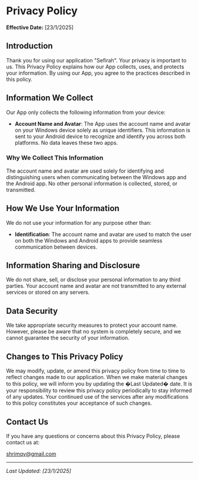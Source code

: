 # Privacy Policy

**Effective Date:** [23/1/2025]

## Introduction

Thank you for using our application "Sefirah". Your privacy is important to us. This Privacy Policy explains how our App collects, uses, and protects your information. By using our App, you agree to the practices described in this policy.

## Information We Collect

Our App only collects the following information from your device:

- **Account Name and Avatar**: The App uses the account name and avatar on your Windows device solely as unique identifiers. This information is sent to your Android device to recognize and identify you across both platforms. No data leaves these two apps.

### Why We Collect This Information

The account name and avatar are used solely for identifying and distinguishing users when communicating between the Windows app and the Android app. No other personal information is collected, stored, or transmitted.

## How We Use Your Information

We do not use your information for any purpose other than:

- **Identification**: The account name and avatar are used to match the user on both the Windows and Android apps to provide seamless communication between devices.
## Information Sharing and Disclosure

We do not share, sell, or disclose your personal information to any third parties. Your account name and avatar are not transmitted to any external services or stored on any servers.

## Data Security

We take appropriate security measures to protect your account name. However, please be aware that no system is completely secure, and we cannot guarantee the security of your information.

## Changes to This Privacy Policy

We may modify, update, or amend this privacy policy from time to time to reflect changes made to our application. When we make material changes to this policy, we will inform you by updating the �Last Updated� date. 
It is your responsibility to review this privacy policy periodically to stay informed of any updates. Your continued use of the services after any modifications to this policy constitutes your acceptance of such changes.

## Contact Us

If you have any questions or concerns about this Privacy Policy, please contact us at:

shrimqy@gmail.com

---

_Last Updated: [23/1/2025]_